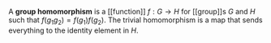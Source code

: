 A **group homomorphism** is a [[function]] $f: G\to H$ for [[group]]s $G$ and $H$ such that $f(g_1g_2)=f(g_1)f(g_2)$. The trivial homomorphism is a map that sends everything to the identity element in $H$.
